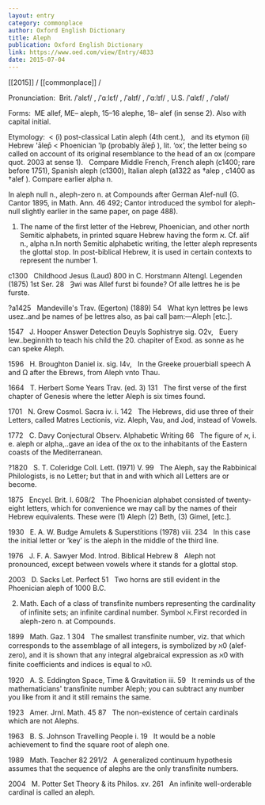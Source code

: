 ```yaml
---
layout: entry
category: commonplace
author: Oxford English Dictionary
title: Aleph
publication: Oxford English Dictionary
link: https://www.oed.com/view/Entry/4833
date: 2015-07-04
---
```


[[2015]] / [[commonplace]] / 

Pronunciation:  Brit. /ˈalɛf/ , /ˈɑːlɛf/ , /ˈalɪf/ , /ˈɑːlɪf/ , U.S. /ˈɑlɛf/ , /ˈɑləf/

Forms:  ME allef, ME– aleph, 15–16 alephe, 18– alef (in sense 2). Also with capital initial.

Etymology:  < (i) post-classical Latin aleph (4th cent.), 
 
and its etymon (ii) Hebrew 'ālep̄ < Phoenician 'lp (probably ālep̄ ), lit. ‘ox’, the letter being so called on account of its original resemblance to the head of an ox (compare quot. 2003 at sense 1). 
 
Compare Middle French, French aleph (c1400; rare before 1751), Spanish aleph (c1300), Italian aleph (a1322 as †alep , c1400 as †alef ). Compare earlier alpha n.

In aleph null n., aleph-zero n. at Compounds after German Alef-null (G. Cantor 1895, in Math. Ann. 46 492; Cantor introduced the symbol for aleph-null slightly earlier in the same paper, on page 488).


1. The name of the first letter of the Hebrew, Phoenician, and other north Semitic alphabets, in printed square Hebrew having the form א. Cf. alif n., alpha n.In north Semitic alphabetic writing, the letter aleph represents the glottal stop. In post-biblical Hebrew, it is used in certain contexts to represent the number 1.

c1300   Childhood Jesus (Laud) 800 in C. Horstmann Altengl. Legenden (1875) 1st Ser. 28   Ȝwi was Allef furst bi founde? Of alle lettres he is þe furste.

?a1425   Mandeville's Trav. (Egerton) (1889) 54   What kyn lettres þe Iews usez..and þe names of þe lettres also, as þai call þam:—Aleph [etc.].

1547   J. Hooper Answer Detection Deuyls Sophistrye sig. O2v,   Euery lew..beginnith to teach his child the 20. chapiter of Exod. as sonne as he can speke Aleph.

1596   H. Broughton Daniel ix. sig. I4v,   In the Greeke prouerbiall speech Α and Ω after the Ebrews, from Aleph vnto Thau.

1664   T. Herbert Some Years Trav. (ed. 3) 131   The first verse of the first chapter of Genesis where the letter Aleph is six times found.

1701   N. Grew Cosmol. Sacra iv. i. 142   The Hebrews, did use three of their Letters, called Matres Lectionis, viz. Aleph, Vau, and Jod, instead of Vowels.

1772   C. Davy Conjectural Observ. Alphabetic Writing 66   The figure of א, i. e. aleph or alpha,..gave an idea of the ox to the inhabitants of the Eastern coasts of the Mediterranean.

?1820   S. T. Coleridge Coll. Lett. (1971) V. 99   The Aleph, say the Rabbinical Philologists, is no Letter; but that in and with which all Letters are or become.

1875   Encycl. Brit. I. 608/2   The Phoenician alphabet consisted of twenty-eight letters, which for convenience we may call by the names of their Hebrew equivalents. These were (1) Aleph (2) Beth, (3) Gimel, [etc.].

1930   E. A. W. Budge Amulets & Superstitions (1978) viii. 234   In this case the initial letter or ‘key’ is the aleph in the middle of the third line.

1976   J. F. A. Sawyer Mod. Introd. Biblical Hebrew 8   Aleph not pronounced, except between vowels where it stands for a glottal stop.

2003   D. Sacks Let. Perfect 51   Two horns are still evident in the Phoenician aleph of 1000 B.C.


2. Math. Each of a class of transfinite numbers representing the cardinality of infinite sets; an infinite cardinal number. Symbol ℵ.First recorded in aleph-zero n. at Compounds.

1899   Math. Gaz. 1 304   The smallest transfinite number, viz. that which corresponds to the assemblage of all integers, is symbolized by ℵ0 (alef-zero), and it is shown that any integral algebraical expression as ℵ0 with finite coefficients and indices is equal to ℵ0.

1920   A. S. Eddington Space, Time & Gravitation iii. 59   It reminds us of the mathematicians' transfinite number Aleph; you can subtract any number you like from it and it still remains the same.

1923   Amer. Jrnl. Math. 45 87   The non-existence of certain cardinals which are not Alephs.

1963   B. S. Johnson Travelling People i. 19   It would be a noble achievement to find the square root of aleph one.

1989   Math. Teacher 82 291/2   A generalized continuum hypothesis assumes that the sequence of alephs are the only transfinite numbers.

2004   M. Potter Set Theory & its Philos. xv. 261   An infinite well-orderable cardinal is called an aleph.
